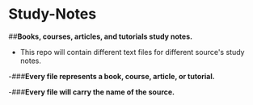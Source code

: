 # Study-Notes
##**Books, courses, articles, and tutorials study notes.**

- This repo will contain different text files for different source's study notes.

-###**Every file represents a book, course, article, or tutorial.**

-###**Every file will carry the name of the source.**

